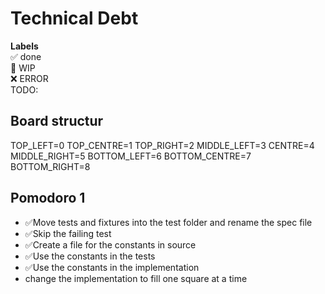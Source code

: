 # Technical Debt

**Labels**  
✅ done  
🚧 WIP  
❌ ERROR  
TODO:  

## Board structur

TOP_LEFT=0        TOP_CENTRE=1      TOP_RIGHT=2
MIDDLE_LEFT=3     CENTRE=4          MIDDLE_RIGHT=5
BOTTOM_LEFT=6     BOTTOM_CENTRE=7   BOTTOM_RIGHT=8

## Pomodoro 1  

- ✅Move tests and fixtures into the test folder and rename the spec file  
- ✅Skip the failing test  
- ✅Create a file for the constants in source
- ✅Use the constants in the tests
- ✅Use the constants in the implementation
- change the implementation to fill one square at a time

